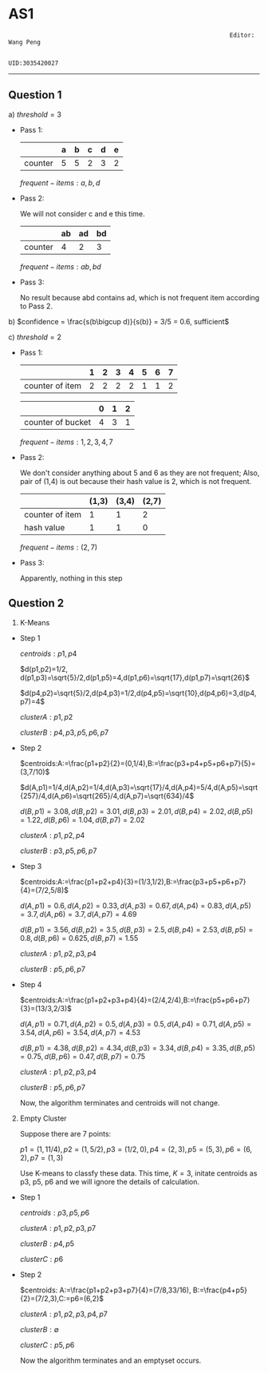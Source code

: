 # AS1
                                                                  Editor: Wang Peng

                                                                  UID:3035420027
***
## Question 1
a) $threshold=3$
- Pass 1:

    |  | a | b | c | d | e |
    |--|---|---|---|---|---|
    |counter|5|5|2|3|2|
    $frequent -items: a,b,d$

- Pass 2:

  We will not consider c and e this time.

  ||ab|ad|bd|
  |-|-|-|-|
  |counter|4|2|3|
  $frequent -items: ab, bd$

- Pass 3:

  No result because abd contains ad, which is not frequent item according to Pass 2.

b) $confidence = \frac{s(b\bigcup d)}{s(b)} = 3/5 = 0.6, sufficient$

c) $threshold = 2$

- Pass 1:


  ||1|2|3|4|5|6|7|                  
  |-|-|-|-|-|-|-|-|
  |counter of item|2|2|2|2|1|1|2|  

  ||0|1|2|
  |-|-|-|-|
  |counter of bucket|4|3|1|
  $frequent-items: 1, 2, 3, 4, 7$
- Pass 2:

  We don't consider anything about 5 and 6 as they are not frequent; Also, pair of (1,4) is out because their hash value is 2, which is not frequent.

  ||(1,3)|(3,4)|(2,7)|
  |-|-|-|-|
  |counter of item|1|1|2|
  |hash value|1|1|0|
  $frequent -items: (2,7)$
- Pass 3:

  Apparently, nothing in this step
## Question 2
1. K-Means
- Step 1

    $centroids: p1, p4$

    $d(p1,p2)=1/2, d(p1,p3)=\sqrt{5}/2,d(p1,p5)=4,d(p1,p6)=\sqrt{17},d(p1,p7)=\sqrt{26}$

    $d(p4,p2)=\sqrt{5}/2,d(p4,p3)=1/2,d(p4,p5)=\sqrt{10},d(p4,p6)=3,d(p4,p7)=4$

    $cluster A:p1,p2$

    $cluster B:p4,p3,p5,p6,p7$
- Step 2

    $centroids:A:=\frac{p1+p2}{2}=(0,1/4),B:=\frac{p3+p4+p5+p6+p7}{5}=(3,7/10)$

    $d(A,p1)=1/4,d(A,p2)=1/4,d(A,p3)=\sqrt{17}/4,d(A,p4)=5/4,d(A,p5)=\sqrt{257}/4,d(A,p6)=\sqrt{265}/4,d(A,p7)=\sqrt{634}/4$

    $d(B,p1)=3.08,d(B,p2)=3.01,d(B,p3)=2.01,d(B,p4)=2.02,d(B,p5)=1.22,d(B,p6)=1.04,d(B,p7)=2.02$

    $clusterA:p1,p2,p4$

    $clusterB:p3,p5,p6,p7$

- Step 3

    $centroids:A:=\frac{p1+p2+p4}{3}=(1/3,1/2),B:=\frac{p3+p5+p6+p7}{4}=(7/2,5/8)$

    $d(A,p1)=0.6,d(A,p2)=0.33,d(A,p3)=0.67,d(A,p4)=0.83,d(A,p5)=3.7,d(A,p6)=3.7,d(A,p7)=4.69$

    $d(B,p1)=3.56,d(B,p2)=3.5,d(B,p3)=2.5,d(B,p4)=2.53,d(B,p5)=0.8,d(B,p6)=0.625,d(B,p7)=1.55$

    $clusterA:p1,p2,p3,p4$

    $clusterB:p5,p6,p7$
- Step 4

  $centroids:A:=\frac{p1+p2+p3+p4}{4}=(2/4,2/4),B:=\frac{p5+p6+p7}{3}=(13/3,2/3)$

  $d(A,p1)=0.71,d(A,p2)=0.5,d(A,p3)=0.5,d(A,p4)=0.71,d(A,p5)=3.54,d(A,p6)=3.54,d(A,p7)=4.53$

  $d(B,p1)=4.38,d(B,p2)=4.34,d(B,p3)=3.34,d(B,p4)=3.35,d(B,p5)=0.75,d(B,p6)=0.47,d(B,p7)=0.75$

  $clusterA:p1,p2,p3,p4$

  $clusterB:p5,p6,p7$

  Now, the algorithm terminates and centroids will not change.

2. Empty Cluster

    Suppose there are 7 points:  

    $p1=(1,11/4),p2=(1,5/2),p3=(1/2,0),p4=(2,3),p5=(5,3),p6=(6,2),p7=(1,3)$

    Use K-means to classfy these data. This time, $K=3$, initate centroids as p3, p5, p6 and we will ignore the details of calculation.

  - Step 1

    $centroids: p3,p5,p6$

    $clusterA: p1,p2,p3,p7$

    $clusterB: p4,p5$

    $clusterC: p6$

  - Step 2

    $centroids: A:=\frac{p1+p2+p3+p7}{4}=(7/8,33/16), B:=\frac{p4+p5}{2}=(7/2,3),C:=p6=(6,2)$

    $clusterA: p1,p2,p3,p4,p7$

    $clusterB: \emptyset$

    $clusterC: p5,p6$


    Now the algorithm terminates and an emptyset occurs.
    
